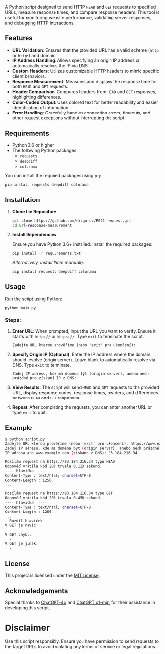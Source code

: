 A Python script designed to send HTTP `HEAD` and `GET` requests to specified URLs, measure response times, and compare response headers. This tool is useful for monitoring website performance, validating server responses, and debugging HTTP interactions.

## Features

- **URL Validation**: Ensures that the provided URL has a valid scheme (`http` or `https`) and domain.
- **IP Address Handling**: Allows specifying an origin IP address or automatically resolves the IP via DNS.
- **Custom Headers**: Utilizes customizable HTTP headers to mimic specific client behaviors.
- **Response Measurement**: Measures and displays the response time for both `HEAD` and `GET` requests.
- **Header Comparison**: Compares headers from `HEAD` and `GET` responses, highlighting differences.
- **Color-Coded Output**: Uses colored text for better readability and easier identification of information.
- **Error Handling**: Gracefully handles connection errors, timeouts, and other request exceptions without interrupting the script.

## Requirements

- Python 3.6 or higher
- The following Python packages:
  - `requests`
  - `deepdiff`
  - `colorama`
  
You can install the required packages using `pip`:

```bash
pip install requests deepdiff colorama
```

## Installation

1. **Clone the Repository**

   ```bash
   git clone https://github.com/drago-cz/P021-request.git
   cd url-response-measurement
   ```

2. **Install Dependencies**

   Ensure you have Python 3.6+ installed. Install the required packages:

   ```bash
   pip install -r requirements.txt
   ```

   *Alternatively, install them manually:*

   ```bash
   pip install requests deepdiff colorama
   ```

## Usage

Run the script using Python:

```bash
python main.py
```

### Steps:

1. **Enter URL**: When prompted, input the URL you want to verify. Ensure it starts with `http://` or `https://`. Type `exit` to terminate the script.
   
   ```
   Zadejte URL kterou prověříme (nebo 'exit' pro ukončení):
   ```

2. **Specify Origin IP (Optional)**: Enter the IP address where the domain should resolve (origin server). Leave blank to automatically resolve via DNS. Type `exit` to terminate.

   ```
   Zadej IP adresu, kde má doména být (origin server), anebo nech prázdné pro získání IP z DNS:
   ```

3. **View Results**: The script will send `HEAD` and `GET` requests to the provided URL, display response codes, response times, headers, and differences between `HEAD` and `GET` responses.

4. **Repeat**: After completing the requests, you can enter another URL or type `exit` to quit.

## Example

```bash
$ python script.py
Zadejte URL kterou prověříme (nebo 'exit' pro ukončení): https://www.example.com
Zadej IP adresu, kde má doména být (origin server), anebo nech prázdné pro získání IP z DNS:
IP adresa pro www.example.com (získáno z DNS): 93.184.216.34

Posílám request na https://93.184.216.34 typu HEAD
Odpověď vrátila kód 200 trvala 0.123 sekund.
---- hlavička  ----
Content-Type : text/html; charset=UTF-8
Content-Length : 1256
...

Posílám request na https://93.184.216.34 typu GET
Odpověď vrátila kód 200 trvala 0.456 sekund.
---- hlavička  ----
Content-Type : text/html; charset=UTF-8
Content-Length : 1256
...
- Rozdíl hlaviček -
V GET je navíc:
  -
V GET chybí:
  -
V GET je jinak:
  -
```

## License

This project is licensed under the [MIT License](LICENSE).

## Acknowledgements

Special thanks to [ChatGPT-4o](https://chatgpt.com/) and [ChatGPT o1-mini](https://chatgpt.com/) for their assistance in developing this script.

# Disclaimer

Use this script responsibly. Ensure you have permission to send requests to the target URLs to avoid violating any terms of service or legal regulations.

